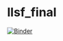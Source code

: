 # llsf_final

[![Binder](https://mybinder.org/badge_logo.svg)](https://mybinder.org/v2/gh/raduciobanu/llsf_final/HEAD)
